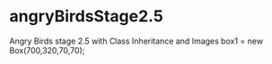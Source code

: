 # angryBirdsStage2.5
Angry Birds stage 2.5 with Class Inheritance and Images
box1 = new Box(700,320,70,70);